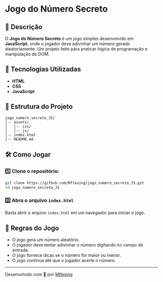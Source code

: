 # Jogo do Número Secreto

## 📌 Descrição

O **Jogo do Número Secreto** é um jogo simples desenvolvido em **JavaScript**, onde o jogador deve adivinhar um número gerado aleatoriamente. Um projeto feito para praticar lógica de programação e manipulação do DOM.

## 🚀 Tecnologias Utilizadas

- **HTML**
- **CSS**
- **JavaScript**

## 📂 Estrutura do Projeto

```
jogo_numero_secreto_JS/
│-- assets/
│   │-- css/
│   │-- js/
│-- index.html
│-- README.md
```

## 🛠️ Como Jogar

### 1️⃣ Clone o repositório:

```bash
git clone https://github.com/Mflexing/jogo_numero_secreto_JS.git
cd jogo_numero_secreto_JS
```

### 2️⃣ Abra o arquivo `index.html`

Basta abrir o arquivo `index.html` em um navegador para iniciar o jogo.

## 🎯 Regras do Jogo

- O jogo gera um número aleatório.
- O jogador deve tentar adivinhar o número digitando no campo de entrada.
- O jogo fornece dicas se o número for maior ou menor.
- O jogo continua até que o jogador acerte o número.

---

Desenvolvido com 💙 por [Mflexing](https://github.com/Mflexing)


